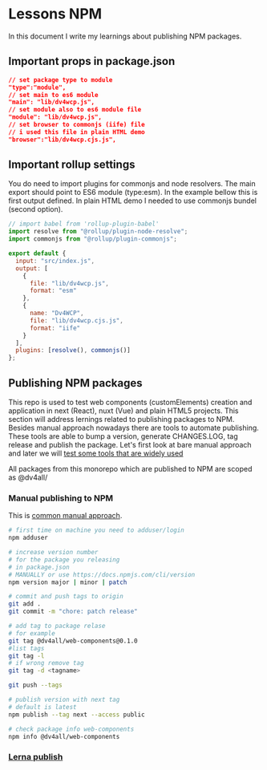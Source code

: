 # Lessons NPM

In this document I write my learnings about publishing NPM packages.

## Important props in package.json

```json
// set package type to module
"type":"module",
// set main to es6 module
"main": "lib/dv4wcp.js",
// set module also to es6 module file
"module": "lib/dv4wcp.js",
// set browser to commonjs (iife) file
// i used this file in plain HTML demo
"browser":"lib/dv4wcp.cjs.js",
```

## Important rollup settings

You do need to import plugins for commonjs and node resolvers. The main export should point to ES6 module (type:esm). In the example bellow this is first output defined.
In plain HTML demo I needed to use commonjs bundel (second option).

```javascript
// import babel from 'rollup-plugin-babel'
import resolve from "@rollup/plugin-node-resolve";
import commonjs from "@rollup/plugin-commonjs";

export default {
  input: "src/index.js",
  output: [
    {
      file: "lib/dv4wcp.js",
      format: "esm"
    },
    {
      name: "Dv4WCP",
      file: "lib/dv4wcp.cjs.js",
      format: "iife"
    }
  ],
  plugins: [resolve(), commonjs()]
};
```

## Publishing NPM packages

This repo is used to test web components (customElements) creation and application in next (React), nuxt (Vue) and plain HTML5 projects. This section will address lernings related to publishing packages to NPM. Besides manual approach nowadays there are tools to automate publishing. These tools are able to bump a version, generate CHANGES.LOG, tag release and publish the package. Let's first look at bare manual approach and later we will [test some tools that are widely used](https://www.npmtrends.com/release-it-vs-semantic-release-vs-standard-version-vs-np-vs-conventional-changelog)

All packages from this monorepo which are published to NPM are scoped as @dv4all/

### Manual publishing to NPM

This is [common manual approach](https://www.youtube.com/watch?v=1BCY90aqGe4&t=618s).

```bash
# first time on machine you need to adduser/login
npm adduser

# increase version number
# for the package you releasing
# in package.json
# MANUALLY or use https://docs.npmjs.com/cli/version
npm version major | minor | patch

# commit and push tags to origin
git add .
git commit -m "chore: patch release"

# add tag to package relase
# for example
git tag @dv4all/web-components@0.1.0
#list tags
git tag -l
# if wrong remove tag
git tag -d <tagname>

git push --tags

# publish version with next tag
# default is latest
npm publish --tag next --access public

# check package info web-components
npm info @dv4all/web-components

```

### [Lerna publish](https://github.com/lerna/lerna/tree/master/commands/publish#readme)
